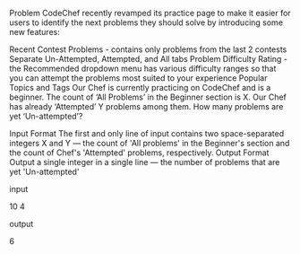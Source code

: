 Problem
CodeChef recently revamped its practice page to make it easier for users to identify the next problems they should solve by introducing some new features:

Recent Contest Problems - contains only problems from the last 2 contests
Separate Un-Attempted, Attempted, and All tabs
Problem Difficulty Rating - the Recommended dropdown menu has various difficulty ranges so that you can attempt the problems most suited to your experience
Popular Topics and Tags
Our Chef is currently practicing on CodeChef and is a beginner. The count of ‘All Problems’ in the Beginner section is X. Our Chef has already ‘Attempted’ Y problems among them. How many problems are yet ‘Un-attempted’?

Input Format
The first and only line of input contains two space-separated integers X and Y — the count of 'All problems' in the Beginner's section and the count of Chef's 'Attempted' problems, respectively.
Output Format
Output a single integer in a single line — the number of problems that are yet 'Un-attempted'

input

10 4

output

6
